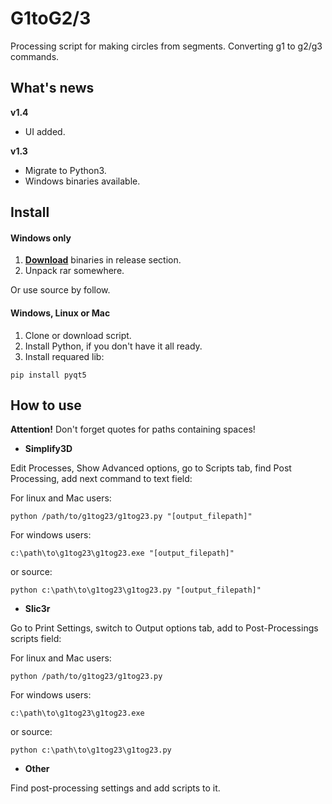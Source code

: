 # G1toG2/3

Processing script for making circles from segments.
Converting g1 to g2/g3 commands.

## What's news

**v1.4**
 * UI added.
 

**v1.3**
 * Migrate to Python3.
 * Windows binaries available.

## Install

#### **Windows only**
 
1. [**Download**](https://github.com/TheLongRunSmoke/g1tog23/releases) binaries in release section.
2. Unpack rar somewhere.

Or use source by follow.

#### **Windows, Linux or Mac**
 
1. Clone or download script.
2. Install Python, if you don't have it all ready.
3. Install requared lib:
```
pip install pyqt5
```

## How to use

**Attention!**
Don't forget quotes for paths containing spaces!

 * **Simplify3D**

Edit Processes, Show Advanced options, go to Scripts tab,
find Post Processing, add next command to text field:

For linux and Mac users:
```
python /path/to/g1tog23/g1tog23.py "[output_filepath]"
```

For windows users:
```
c:\path\to\g1tog23\g1tog23.exe "[output_filepath]"
```
or source:
```
python c:\path\to\g1tog23\g1tog23.py "[output_filepath]"
```


 * **Slic3r**

Go to Print Settings, switch to Output options tab,
add to Post-Processings scripts field:

For linux and Mac users:
```
python /path/to/g1tog23/g1tog23.py
```

For windows users:
```
c:\path\to\g1tog23\g1tog23.exe
```
or source:
```
python c:\path\to\g1tog23\g1tog23.py
```

 * **Other**

Find post-processing settings and add scripts to it.